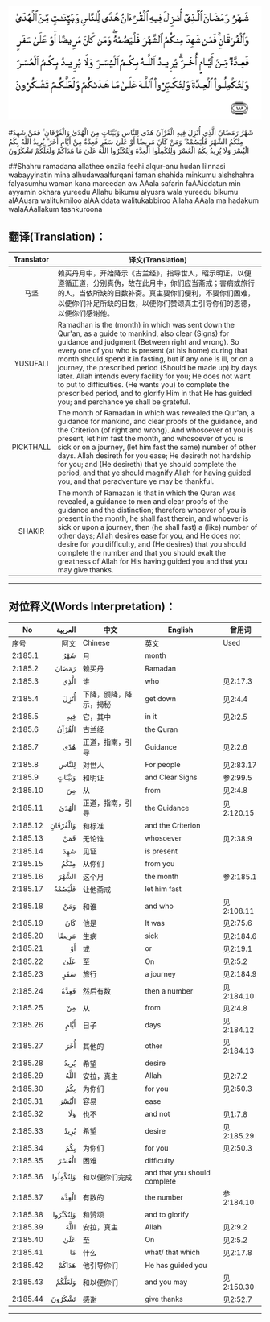 ![002:185](images/002_185.gif)

#شَهْرُ رَمَضَانَ الَّذِي أُنْزِلَ فِيهِ الْقُرْآنُ هُدًى لِلنَّاسِ وَبَيِّنَاتٍ مِنَ الْهُدَىٰ وَالْفُرْقَانِ ۚ فَمَنْ شَهِدَ مِنْكُمُ الشَّهْرَ فَلْيَصُمْهُ ۖ وَمَنْ كَانَ مَرِيضًا أَوْ عَلَىٰ سَفَرٍ فَعِدَّةٌ مِنْ أَيَّامٍ أُخَرَ ۗ يُرِيدُ اللَّهُ بِكُمُ الْيُسْرَ وَلَا يُرِيدُ بِكُمُ الْعُسْرَ وَلِتُكْمِلُوا الْعِدَّةَ وَلِتُكَبِّرُوا اللَّهَ عَلَىٰ مَا هَدَاكُمْ وَلَعَلَّكُمْ تَشْكُرُونَ 

##Shahru ramadana allathee onzila feehi alqur-anu hudan lilnnasi wabayyinatin mina alhudawaalfurqani faman shahida minkumu alshshahra falyasumhu waman kana mareedan aw AAala safarin faAAiddatun min ayyamin okhara yureedu Allahu bikumu alyusra wala yureedu bikumu alAAusra walitukmiloo alAAiddata walitukabbiroo Allaha AAala ma hadakum walaAAallakum tashkuroona 

## 翻译(Translation)：

| Translator | 译文(Translation)                                            |
| :--------: | ------------------------------------------------------------ |
|    马坚    | 赖买丹月中，开始降示《古兰经》，指导世人，昭示明证，以便遵循正道，分别真伪，故在此月中，你们应当斋戒；害病或旅行的人，当依所缺的日数补斋。真主要你们便利，不要你们困难，以便你们补足所缺的日数，以便你们赞颂真主引导你们的恩德，以便你们感谢他。 |
|  YUSUFALI  | Ramadhan is the (month) in which was sent down the Qur'an, as a guide to mankind, also clear (Signs) for guidance and judgment (Between right and wrong). So every one of you who is present (at his home) during that month should spend it in fasting, but if any one is ill, or on a journey, the prescribed period (Should be made up) by days later. Allah intends every facility for you; He does not want to put to difficulties. (He wants you) to complete the prescribed period, and to glorify Him in that He has guided you; and perchance ye shall be grateful. |
| PICKTHALL  | The month of Ramadan in which was revealed the Qur'an, a guidance for mankind, and clear proofs of the guidance, and the Criterion (of right and wrong). And whosoever of you is present, let him fast the month, and whosoever of you is sick or on a journey, (let him fast the same) number of other days. Allah desireth for you ease; He desireth not hardship for you; and (He desireth) that ye should complete the period, and that ye should magnify Allah for having guided you, and that peradventure ye may be thankful. |
|   SHAKIR   | The month of Ramazan is that in which the Quran was revealed, a guidance to men and clear proofs of the guidance and the distinction; therefore whoever of you is present in the month, he shall fast therein, and whoever is sick or upon a journey, then (he shall fast) a (like) number of other days; Allah desires ease for you, and He does not desire for you difficulty, and (He desires) that you should complete the number and that you should exalt the greatness of Allah for His having guided you and that you may give thanks. |

---

## 对位释义(Words Interpretation)：

| No   | العربية | 中文    | English | 曾用词 |
| ---- | ------: | ------- | ------- | ------ |
| 序号 |    阿文 | Chinese | 英文    | Used   |
| 2:185.1  | شَهْرُ      | 月                     | month                        |            |
| 2:185.2  | رَمَضَانَ    | 赖买丹                 | Ramadan                      |            |
| 2:185.3  | الَّذِي     | 谁                     | who                          | 见2:17.3   |
| 2:185.4  | أُنْزِلَ     | 下降，颁降，降示，揭秘 | get down                     | 见2:4.4    |
| 2:185.5  | فِيهِ      | 它，其中               | in it                        | 见2:2.5    |
| 2:185.6  | الْقُرْآنُ   | 古兰经                 | the Quran                    |            |
| 2:185.7  | هُدًى      | 正道，指南，引导       | Guidance                     | 见2:2.6    |
| 2:185.8  | لِلنَّاسِ    | 对世人                 | For people                   | 见2:83.17  |
| 2:185.9  | وَبَيِّنَاتٍ   | 和明证                 | and Clear Signs              | 参2:99.5   |
| 2:185.10 | مِنَ       | 从                     | from                         | 见2:4.8    |
| 2:185.11 | الْهُدَىٰ    | 正道，指南，引导       | the Guidance                 | 见2:120.15 |
| 2:185.12 | وَالْفُرْقَانِ | 和标准                 | and the Criterion            |            |
| 2:185.13 | فَمَنْ      | 无论谁                 | whosoever                    | 见2:38.9   |
| 2:185.14 | شَهِدَ      | 见证                   | is present                   |            |
| 2:185.15 | مِنْكُمُ     | 从你们                 | from you                     |            |
| 2:185.16 | الشَّهْرَ    | 这个月                 | the month                    | 参2:185.1  |
| 2:185.17 | فَلْيَصُمْهُ   | 让他斋戒               | let him fast                 |            |
| 2:185.18 | وَمَنْ      | 和谁                   | and who                      | 见2:108.11 |
| 2:185.19 | كَانَ      | 他是                   | It was                       | 见2:75.6   |
| 2:185.20 | مَرِيضًا    | 生病                   | sick                         | 见2:184.6  |
| 2:185.21 | أَوْ       | 或                     | or                           | 见2:19.1   |
| 2:185.22 | عَلَىٰ      | 至                     | On                           | 见2:5.2    |
| 2:185.23 | سَفَرٍ      | 旅行                   | a journey                    | 见2:184.9  |
| 2:185.24 | فَعِدَّةٌ     | 然后有数               | then  a number               | 见2:184.10 |
| 2:185.25 | مِنْ       | 从                     | from                         | 见2:4.8    |
| 2:185.26 | أَيَّامٍ     | 日子                   | days                         | 见2:184.12 |
| 2:185.27 | أُخَرَ      | 其他的                 | other                        | 见2:184.13 |
| 2:185.28 | يُرِيدُ     | 希望                   | desire                       |            |
| 2:185.29 | اللَّهُ     | 安拉，真主             | Allah                        | 见2:7.2 |
| 2:185.30 | بِكُمُ      | 为你们                 | for you                      | 见2:50.3   |
| 2:185.31 | الْيُسْرَ    | 容易                   | ease                         |            |
| 2:185.32 | وَلَا      | 也不                   | and not                      | 见1:7.8    |
| 2:185.33 | يُرِيدُ     | 希望                   | desire                       | 见2:185.29 |
| 2:185.34 | بِكُمُ      | 为你们                 | for you                      | 见2:50.3   |
| 2:185.35 | الْعُسْرَ    | 困难                   | difficulty                   |            |
| 2:185.36 | وَلِتُكْمِلُوا | 和以便你们完成         | and that you should complete |            |
| 2:185.37 | الْعِدَّةَ    | 有数的                 | the number                   | 参2:184.10 |
| 2:185.38 | وَلِتُكَبِّرُوا | 和赞颂                 | and to glorify               |            |
| 2:185.39 | اللَّهَ     | 安拉，真主             | Allah                        | 见2:9.2 |
| 2:185.40 | عَلَىٰ      | 至                     | On                           | 见2:5.2    |
| 2:185.41 | مَا       | 什么                   | what/ that which             | 见2:17.8   |
| 2:185.42 | هَدَاكُمْ    | 他引导你们             | He has guided you            |            |
| 2:185.43 | وَلَعَلَّكُمْ   | 和以便你们             | and you may                  | 见2:150.30 |
| 2:185.44 | تَشْكُرُونَ   | 感谢                   | give thanks                  | 见2:52.7   |

---
